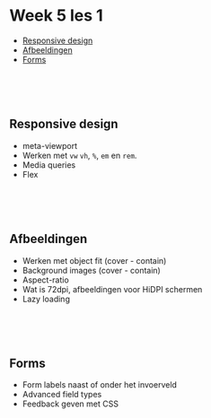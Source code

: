 # Week 5 les 1

- [Responsive design](#responsive-design)
- [Afbeeldingen](#afbeeldingen)
- [Forms](#forms)

<br><Br><br>

## Responsive design

- meta-viewport
- Werken met `vw` `vh`, `%`, `em` en `rem`.
- Media queries
- Flex

<br><Br><br>

## Afbeeldingen

- Werken met object fit (cover - contain)
- Background images (cover - contain)
- Aspect-ratio 
- Wat is 72dpi, afbeeldingen voor HiDPI schermen
- Lazy loading

<br><Br><br>

## Forms

- Form labels naast of onder het invoerveld
- Advanced field types
- Feedback geven met CSS

<br><Br><br>
